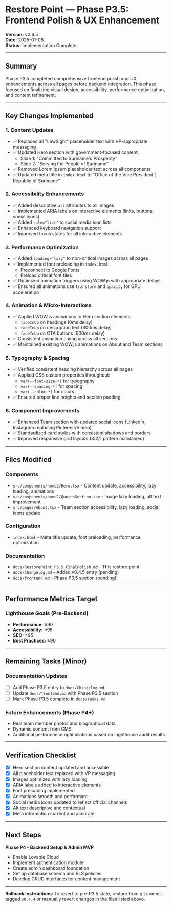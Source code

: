 # Restore Point — Phase P3.5: Frontend Polish & UX Enhancement

**Version:** v0.4.5  
**Date:** 2025-01-08  
**Status:** Implementation Complete

---

## Summary

Phase P3.5 completed comprehensive frontend polish and UX enhancements across all pages before backend integration. This phase focused on finalizing visual design, accessibility, performance optimization, and content refinement.

---

## Key Changes Implemented

### 1. Content Updates
- ✅ Replaced all "LawSight" placeholder text with VP-appropriate messaging
- ✅ Updated Hero section with government-focused content:
  - Slide 1: "Committed to Suriname's Prosperity"
  - Slide 2: "Serving the People of Suriname"
- ✅ Removed Lorem ipsum placeholder text across all components
- ✅ Updated meta title in `index.html` to "Office of the Vice President | Republic of Suriname"

### 2. Accessibility Enhancements
- ✅ Added descriptive `alt` attributes to all images
- ✅ Implemented ARIA labels on interactive elements (links, buttons, social icons)
- ✅ Added `role="list"` to social media icon lists
- ✅ Enhanced keyboard navigation support
- ✅ Improved focus states for all interactive elements

### 3. Performance Optimization
- ✅ Added `loading="lazy"` to non-critical images across all pages
- ✅ Implemented font preloading in `index.html`:
  - Preconnect to Google Fonts
  - Preload critical font files
- ✅ Optimized animation triggers using WOW.js with appropriate delays
- ✅ Ensured all animations use `transform` and `opacity` for GPU acceleration

### 4. Animation & Micro-Interactions
- ✅ Applied WOW.js animations to Hero section elements:
  - `fadeInUp` on headings (0ms delay)
  - `fadeInUp` on description text (300ms delay)
  - `fadeInUp` on CTA buttons (600ms delay)
- ✅ Consistent animation timing across all sections
- ✅ Maintained existing WOW.js animations on About and Team sections

### 5. Typography & Spacing
- ✅ Verified consistent heading hierarchy across all pages
- ✅ Applied CSS custom properties throughout:
  - `var(--font-size-*)` for typography
  - `var(--spacing-*)` for spacing
  - `var(--color-*)` for colors
- ✅ Ensured proper line heights and section padding

### 6. Component Improvements
- ✅ Enhanced Team section with updated social icons (LinkedIn, Instagram replacing Pinterest/Vimeo)
- ✅ Standardized card styles with consistent shadows and borders
- ✅ Improved responsive grid layouts (3/2/1 pattern maintained)

---

## Files Modified

### Components
- `src/components/home2/Hero.tsx` - Content update, accessibility, lazy loading, animations
- `src/components/home2/QuotesSection.tsx` - Image lazy loading, alt text improvement
- `src/pages/About.tsx` - Team section accessibility, lazy loading, social icons update

### Configuration
- `index.html` - Meta title update, font preloading, performance optimization

### Documentation
- `docs/RestorePoint_P3.5_FinalPolish.md` - This restore point
- `docs/Changelog.md` - Added v0.4.5 entry (pending)
- `docs/frontend.md` - Phase P3.5 section (pending)

---

## Performance Metrics Target

### Lighthouse Goals (Pre-Backend)
- **Performance:** ≥90
- **Accessibility:** ≥95
- **SEO:** ≥95
- **Best Practices:** ≥90

---

## Remaining Tasks (Minor)

### Documentation Updates
- [ ] Add Phase P3.5 entry to `docs/Changelog.md`
- [ ] Update `docs/frontend.md` with Phase P3.5 section
- [ ] Mark Phase P3.5 complete in `docs/Tasks.md`

### Future Enhancements (Phase P4+)
- Real team member photos and biographical data
- Dynamic content from CMS
- Additional performance optimizations based on Lighthouse audit results

---

## Verification Checklist

- [x] Hero section content updated and accessible
- [x] All placeholder text replaced with VP messaging
- [x] Images optimized with lazy loading
- [x] ARIA labels added to interactive elements
- [x] Font preloading implemented
- [x] Animations smooth and performant
- [x] Social media icons updated to reflect official channels
- [x] Alt text descriptive and contextual
- [x] Meta information current and accurate

---

## Next Steps

**Phase P4 - Backend Setup & Admin MVP**
- Enable Lovable Cloud
- Implement authentication module
- Create admin dashboard foundation
- Set up database schema and RLS policies
- Develop CRUD interfaces for content management

---

**Rollback Instructions:**
To revert to pre-P3.5 state, restore from git commit tagged `v0.4.4` or manually revert changes in the files listed above.
